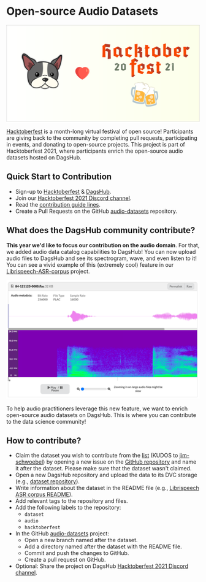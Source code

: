 # Open-source Audio Datasets

![audio-catalog](assets/hacktoberfest.png)

[Hacktoberfest](https://hacktoberfest.digitalocean.com) is a month-long virtual festival of open source! Participants are giving back to the community by completing pull requests, participating in events, and donating to open-source projects. This project is part of Hacktoberfest 2021, where participants enrich the open-source audio datasets hosted on DagsHub.

## Quick Start to Contribution
- Sign-up to [Hacktoberfest](https://hacktoberfest.digitalocean.com/profile) & [DagsHub](https://dagshub.com/user/sign_up?redirect_to=).
- Join our [Hacktoberfest 2021 Discord channel](https://discord.gg/xAGgkNht).
- Read the [contribution guide lines](https://hacktoberfest.digitalocean.com/resources/participation).
- Create a Pull Requests on the GitHub [audio-datasets](https://github.com/DAGsHub/audio-datasets) repository.


## What does the DagsHub community contribute?
**This year we'd like to focus our contribution on the audio domain**. For that, we added audio data catalog capabilities to DagsHub! You can now upload audio files to DagsHub and see its spectrogram, wave, and even listen to it! You can see a vivid example of this (extremely cool) feature in our [Librispeech-ASR-corpus](https://dagshub.com/DagsHub/Librispeech-ASR-corpus/src/master/dev-clean/84/121123/84-121123-0000.flac) project.

![audio-catalog](assets/audio-catalog.png)

To help audio practitioners leverage this new feature, we want to enrich open-source audio datasets on DagsHub. This is where you can contribute to the data science community! 

## How to contribute? 
- Claim the dataset you wish to contribute from the [list](https://github.com/jim-schwoebel/voice_datasets/blob/master/README.md) (KUDOS to 
[jim-schwoebel](https://github.com/jim-schwoebel)) by opening a new issue on the [GitHub repository](https://github.com/DAGsHub/audio-datasets) and name it after the dataset. Please make sure that the dataset wasn't claimed. 
- Open a new DagsHub repository and upload the data to its DVC storage (e.g., [dataset repository](https://dagshub.com/DagsHub/Librispeech-ASR-corpus)).
- Write information about the dataset in the README file (e.g., [Librispeech ASR corpus README](https://dagshub.com/DagsHub/Librispeech-ASR-corpus/src/master/README.md)). 
- Add relevant tags to the repository and files.
- Add the following labels to the repository:
  - `dataset` 
  - `audio`
  - `hacktoberfest`
- In the GitHub [audio-datasets](https://github.com/DAGsHub/audio-datasets) project:
  - Open a new branch named after the dataset.
  - Add a directory named after the dataset with the README file.
  - Commit and push the changes to GitHub.
  - Create a pull request on GitHub.
- Optional: Share the project on DagsHub [Hacktoberfest 2021 Discord channel](https://discord.gg/xAGgkNht).

